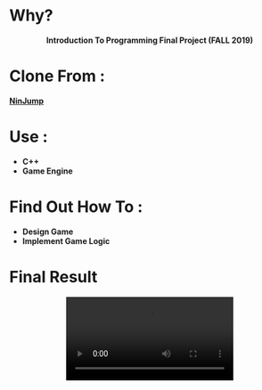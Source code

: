 # Why?
<p align="center">
    <b>Introduction To Programming Final Project (FALL 2019)
</p>


# Clone From :

[NinJump](https://play.google.com/store/apps/details?id=com.marvellous.NinJump&hl=en&gl=US)


# Use : 
- C++ 
- Game Engine


# Find Out How To  :

-  Design Game
-  Implement Game Logic

# Final Result 

<p align="center">
 <video src='/preview.mp4' />
</p>
